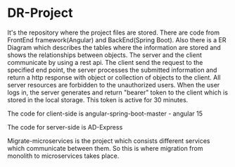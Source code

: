 # DR-Project
It's the repository where the project files are stored. There are code from FrontEnd framework(Angular) and BackEnd(Spring Boot). Also there is a ER Diagram which describes the tables where the information are stored and shows the relationships between objects.
The server and the client communicate by using a rest api. The client send the request to the specified end point, the server processes the submitted information and return a http response with object or collection of objects to the client.
All server resources are forbidden to the unauthorized users. When the user logs in, the server generates and return "bearer" token to the client which is stored in the local storage. This token is active for 30 minutes.

The code for client-side is angular-spring-boot-master - angular 15

The code for server-side is AD-Express

Migrate-microservices is the project which consists different services which communicate between them. So this is where migration from monolith to microservices takes place.
